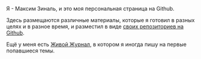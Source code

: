 Я - Максим Зиналь, и это моя персональная страница на Github.

Здесь размещаются различные материалы, которые я готовил в разных
целях и в разное время, и разместил в виде
[своих репозиториев на Github](https://github.com/zinal/).

Ещё у меня есть [Живой Журнал](https://zinal.livejournal.com/),
в котором я иногда пишу на первые попавшиеся темы.